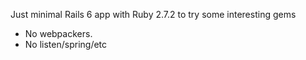 Just minimal Rails 6 app with Ruby 2.7.2 to try some interesting gems

- No webpackers.
- No listen/spring/etc


